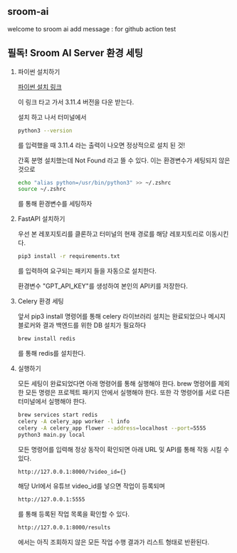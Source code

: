 ## sroom-ai

welcome to sroom ai
add message : for github action test

## 필독! Sroom AI Server 환경 세팅

1. 파이썬 설치하기
   
   [파이썬 설치 링크](https://www.python.org/downloads/)

   이 링크 타고 가서 3.11.4 버전을 다운 받는다.

   설치 하고 나서 터미널에서
   ```bash
   python3 --version
   ```
   를 입력했을 때 3.11.4 라는 출력이 나오면 정상적으로 설치 된 것!

   간혹 분명 설치했는데 Not Found 라고 뜰 수 있다.
   이는 환경변수가 세팅되지 않은 것으로

   ```bash
   echo "alias python=/usr/bin/python3" >> ~/.zshrc
   source ~/.zshrc
   ```
   를 통해 환경변수를 세팅하자

3. FastAPI 설치하기
   
   우선 본 레포지토리를 클론하고 터미널의 현재 경로를 해당 레포지토리로 이동시킨다.

   ```bash
   pip3 install -r requirements.txt
   ```
   를 입력하여 요구되는 패키지 들을 자동으로 설치한다.

   환경변수 "GPT_API_KEY"를 생성하여 본인의 API키를 저장한다.
 
4. Celery 환경 세팅 

   앞서 pip3 install 명령어를 통해 celery 라이브러리 설치는 완료되었으나 메시지 블로커와 결과 백엔드를 위한
   DB 설치가 필요하다

   ```bash
   brew install redis
   ```

   를 통해 redis를 설치한다.

5. 실행하기

   모든 세팅이 완료되었다면 아래 명령어를 통해 실행해야 한다.
   brew 명령어를 제외한 모든 명령은 프로젝트 패키지 안에서 실행해야 한다.
   또한 각 명령어를 서로 다른 터미널에서 실행해야 한다.

   ```bash
   brew services start redis
   celery -A celery_app worker -l info
   celery -A celery_app flower --address=localhost --port=5555
   python3 main.py local
   ```

   모든 명령어를 입력해 정상 동작이 확인되면 아래 URL 및 API를 통해 작동 시킬 수 있다.


   ```bash
   http://127.0.0.1:8000/?video_id={}
   ```
   해당 Url에서 유튜브 video_id를 넣으면 작업이 등록되며

   ```bash
   http://127.0.0.1:5555
   ```
   를 통해 등록된 작업 목록을 확인할 수 있다.

   ```bash
   http://127.0.0.1:8000/results
   ```
   에서는 아직 조회하지 않은 모든 작업 수행 결과가 리스트 형태로 반환된다.
